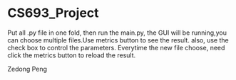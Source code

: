 # CS693_Project

Put all .py file in one fold, then run the main.py, the GUI will be running,you can choose multiple files.Use metrics button to see the result. also, use the check box to control the parameters.  Everytime the new file choose, need click the metrics button to reload the result. 

Zedong Peng
